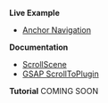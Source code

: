 **Live Example**

- [Anchor Navigation](http://codepen.io/grayghostvisuals/pen/EtdwL)

**Documentation**

- [ScrollScene](http://janpaepke.github.io/ScrollMagic/docs/ScrollScene.html#ScrollScene)
- [GSAP ScrollToPlugin](https://greensock.com/ScrollToPlugin)

**Tutorial**
COMING SOON